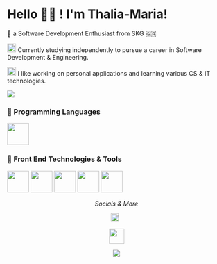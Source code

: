 # Hello 🦥🍂 ! I'm Thalia-Maria!

📍 a Software Development Enthusiast from SKG 🇬🇷


 <img src="https://github.com/mtsioni/mtsioni/assets/95755182/4158f237-953c-4830-9d5c-49f81a921899" height = "20" width = "20"> Currently studying independently to pursue a career in Software Development & Engineering.
 
 <img src="https://github.com/mtsioni/mtsioni/assets/95755182/ef2af4f7-7e67-4149-86a2-440f39c44375" height="20" width="20"> I like working on personal applications and learning various CS & IT technologies. 

 <img src= "https://github-readme-stats.vercel.app/api?username=mtsioni&&show_icons=true&theme=dracula">


### 📍 Programming Languages
<img src="https://github.com/mtsioni/mtsioni/assets/95755182/cc688d18-a939-491d-8eb6-5f67229b0f59" height="50" width="50">

### 📍 Front End Technologies & Tools
<img src="https://github.com/mtsioni/mtsioni/assets/95755182/ca6c9795-cec3-4a9a-8c78-2dafed996648" height="50" width="50">
<img src="https://github.com/mtsioni/mtsioni/assets/95755182/1b87b27d-014a-4c46-9d7d-577aff7dd2e9" height="50" width="50">
<img src="https://github.com/mtsioni/mtsioni/assets/95755182/94881769-b914-416b-aa4f-b5afbf4fb02b" height="50" width="50">
<img src="https://github.com/mtsioni/mtsioni/assets/95755182/cc26ae72-8194-4adf-aace-1bb68672b98d" height="50" width="50">
<img src="https://github.com/mtsioni/mtsioni/assets/95755182/1e57fb88-896a-4184-b04a-7ecb3402c1ca" height="50" width="50">

<p align="center">
  <i> Socials & More </i>

  <p align="center">
    <a href="https://www.linkedin.com" alt="LinkedIn"><img src="https://user-images.githubusercontent.com/48293545/158461410-b3eac57a-095f-4cc8-8fa4-917542d71f39.svg" height="18"></a> 	&nbsp;
  </p>

  <p align=center><img src="https://user-images.githubusercontent.com/65610526/174794535-cdcfd380-610d-4d73-8d27-27b81dd11b1d.gif" height="35"></p>
  <p align=center><img src="https://user-images.githubusercontent.com/65610526/236496127-3fb5589c-4840-43bd-a685-a67e53af5566.svg" </p>

